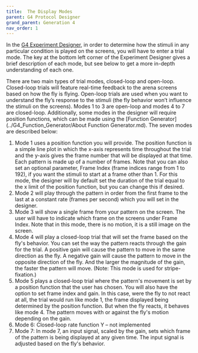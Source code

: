 ```yaml
---
title:  The Display Modes
parent: G4 Protocol Designer
grand_parent: Generation 4
nav_order: 1
---
```


In the [G4 Experiment Designer](G4_Designer_Manual.md), in order to determine how the stimuli in any particular condition is played on the screens, you will have to enter a trial mode. The key at the bottom left corner of the Experiment Designer gives a brief description of each mode, but see below to get a more in-depth understanding of each one. 

There are two main types of trial modes, closed-loop and open-loop. Closed-loop trials will feature real-time feedback to the arena screens based on how the fly is flying. Open-loop trials are used when you want to understand the fly’s response to the stimuli (the fly behavior won’t influence the stimuli on the screens). Modes 1 to 3 are open-loop and modes 4 to 7 are closed-loop. Additionally, some modes in the designer will require position functions, which can be made using the [Function Generator](../G4_Function_Generator/About Function Generator.md). The seven modes are described below:

1.	Mode 1 uses a position function you will provide. The position function is a simple line plot in which the x-axis represents time throughout the trial and the y-axis gives the frame number that will be displayed at that time. Each pattern is made up of a number of frames. Note that you can also set an optional parameter, Frame Index (frame indices range from 1 to 192), if you want the stimuli to start at a frame other than 1. For this mode, the designer will by default set the duration of the trial equal to the x limit of the position function, but you can change this if desired.  
2.	Mode 2 will play through the pattern in order from the first frame to the last at a constant rate (frames per second) which you will set in the designer. 
3.	Mode 3 will show a single frame from your pattern on the screen. The user will have to indicate which frame on the screens under Frame Index. Note that in this mode, there is no motion, it is a still image on the screen.
4.	Mode 4 will play a closed-loop trial that will set the frame based on the fly's behavior. You can set the way the pattern reacts through the gain for the trial. A positive gain will cause the pattern to move in the same direction as the fly. A negative gain will cause the pattern to move in the opposite direction of the fly. And the larger the magnitude of the gain, the faster the pattern will move. (Note: This mode is used for stripe-fixation.)
5.	Mode 5 plays a closed-loop trial where the pattern's movement is set by a position function that the user has chosen. You will also have the option to set frame index and gain. In this case, were the fly to not react at all, the trial would run like mode 1, the frame displayed being determined by the position function. But when the fly reacts, it behaves like mode 4. The pattern moves with or against the fly's motion depending on the gain. 
6.	Mode 6: Closed-loop rate function Y – not implemented
7.	Mode 7: In mode 7, an input signal, scaled by the gain, sets which frame of the pattern is being displayed at any given time. The input signal is adjusted based on the fly's behavior. 
